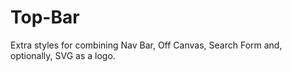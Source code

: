 # Top-Bar
Extra styles for combining Nav Bar, Off Canvas, Search Form and, optionally, SVG as a logo.
